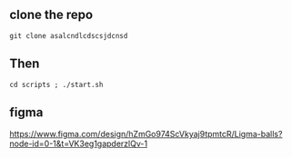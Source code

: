 ## clone the repo
`git clone asalcndlcdscsjdcnsd`

## Then
`cd scripts ; ./start.sh`

## figma
  https://www.figma.com/design/hZmGo974ScVkyaj9tpmtcR/Ligma-balls?node-id=0-1&t=VK3eg1gapderzlQv-1

